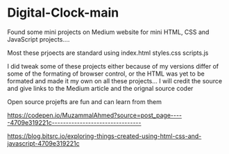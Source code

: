 # Digital-Clock-main

Found some mini projects on Medium website for mini HTML, CSS and JavaScript projects....

Most these prjoects are standard using 
index.html
styles.css
scripts.js

I did tweak some of these projects either because of my versions differ of some of the formating of browser control, or the HTML was yet to be formated and made it my own on all these projects... I will credit the source and give links to the Medium article and the orignal source coder

Open source projefts are fun and can learn from them

https://codepen.io/MuzammalAhmed?source=post_page-----4709e319221c--------------------------------

https://blog.bitsrc.io/exploring-things-created-using-html-css-and-javascript-4709e319221c
